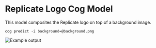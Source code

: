 # Replicate Logo Cog Model

This model composites the Replicate logo on top of a background image.

```console
cog predict -i background=@background.png
```

![Example output](https://github.com/mattt/cog-replicate-logo-generator/assets/7659/00a5a88a-edd2-4f1d-b27f-48e3740f2f12)
